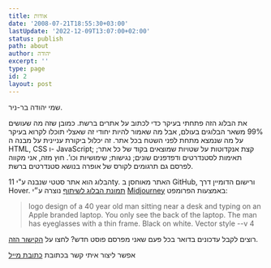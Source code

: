 ```yaml
---
title: אודות
date: '2008-07-21T18:55:30+03:00'
lastUpdate: '2022-12-09T13:07:00+02:00'
status: publish
path: about
author: יהודה
excerpt: ''
type: page
id: 2
layout: post
---
```

שמי יהודה בר-ניר.

את הבלוג הזה פתחתי בעיקר כדי לכתוב על אתרים ברשת. כמובן שזה מה שעושים 99% משאר הבלוגים בעולם, אבל מה שאמור להיות יחודי זה שאצלי תוכלו לקרוא בעיקר על מה שנמצא מתחת לפני השטח בכל אתר. זה יכלול ביקורת עניינית על מבנה ה HTML, CSS ו- JavaScript; קצת אנקדוטות על שטויות שמוצאים בקוד של כל אתר; תאימות לסטנדרטים ודפדפנים שונים; נגישות; שימושיות וכו’. חוץ מזה, אני מקווה לפרסם גם תרגומים לקורס של אופרה בנושא סטנדרטים ברשת.

הבלוג הוא אתר סטטי שנבנה ע"י 11ty. האתר מאוחסן ב GitHub, ורישום הדומיין דרך Hover. [תמונת הבלוג לשיתוף](/img/2022/12/blog-image.webp) נוצרה ע״י [Midjourney](https://midjourney.com) באמצעות הפרומפט: 
> logo design of a 40 year old man sitting near a desk and typing on an Apple branded laptop. You only see the back of the laptop.
> The man has eyeglasses with a thin frame. Black on white. Vector style --v 4

רוצים לקבל עדכונים בדואר בכל פעם שאני מפרסם פוסט חדש? לחצו על [הקישור הזה](http://feedburner.google.com/fb/a/mailverify?uri=yehudab/blog&loc=en_US).

אפשר ליצור איתי קשר בכתובת [כתובת מייל](to-be-replaced-by-email)
